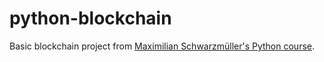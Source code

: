 # python-blockchain
Basic blockchain project from [Maximilian Schwarzmüller's Python course](https://www.udemy.com/learn-python-by-building-a-blockchain-cryptocurrency/).
